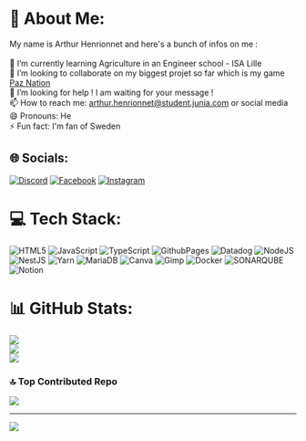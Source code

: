 # 💫 About Me:
My name is Arthur Henrionnet and here's a bunch of infos on me :<br><br>🌱 I’m currently learning Agriculture in an Engineer school - ISA Lille<br>👯 I’m looking to collaborate on my biggest projet so far which is my game [Paz Nation](https://paznation.fr)<br>🤔 I’m looking for help ! I am waiting for your message !<br>📫 How to reach me: arthur.henrionnet@student.junia.com or social media<br>😄 Pronouns: He<br>⚡ Fun fact: I'm fan of Sweden


## 🌐 Socials:
[![Discord](https://img.shields.io/badge/Discord-%237289DA.svg?logo=discord&logoColor=white)](https://discord.gg/k4XuJeVJDB) [![Facebook](https://img.shields.io/badge/Facebook-%231877F2.svg?logo=Facebook&logoColor=white)](https://facebook.com/ArthurHenrionnet) [![Instagram](https://img.shields.io/badge/Instagram-%23E4405F.svg?logo=Instagram&logoColor=white)](https://instagram.com/arthur_henriiiii) 

# 💻 Tech Stack:
![HTML5](https://img.shields.io/badge/html5-%23E34F26.svg?style=for-the-badge&logo=html5&logoColor=white) ![JavaScript](https://img.shields.io/badge/javascript-%23323330.svg?style=for-the-badge&logo=javascript&logoColor=%23F7DF1E) ![TypeScript](https://img.shields.io/badge/typescript-%23007ACC.svg?style=for-the-badge&logo=typescript&logoColor=white) ![GithubPages](https://img.shields.io/badge/github%20pages-121013?style=for-the-badge&logo=github&logoColor=white) ![Datadog](https://img.shields.io/badge/datadog-%23632CA6.svg?style=for-the-badge&logo=datadog&logoColor=white) ![NodeJS](https://img.shields.io/badge/node.js-6DA55F?style=for-the-badge&logo=node.js&logoColor=white) ![NestJS](https://img.shields.io/badge/nestjs-%23E0234E.svg?style=for-the-badge&logo=nestjs&logoColor=white) ![Yarn](https://img.shields.io/badge/yarn-%232C8EBB.svg?style=for-the-badge&logo=yarn&logoColor=white) ![MariaDB](https://img.shields.io/badge/MariaDB-003545?style=for-the-badge&logo=mariadb&logoColor=white) ![Canva](https://img.shields.io/badge/Canva-%2300C4CC.svg?style=for-the-badge&logo=Canva&logoColor=white) ![Gimp](https://img.shields.io/badge/Gimp-657D8B?style=for-the-badge&logo=gimp&logoColor=FFFFFF) ![Docker](https://img.shields.io/badge/docker-%230db7ed.svg?style=for-the-badge&logo=docker&logoColor=white) ![SONARQUBE](https://img.shields.io/badge/sonarqube-4E9BCD.svg?style=for-the-badge&logo=sonarqube&logoColor=white&color=%234E9BCD) ![Notion](https://img.shields.io/badge/Notion-%23000000.svg?style=for-the-badge&logo=notion&logoColor=white)
# 📊 GitHub Stats:
![](https://github-readme-stats.vercel.app/api?username=subcher&theme=algolia&hide_border=false&include_all_commits=true&count_private=true)<br/>
![](https://github-readme-streak-stats.herokuapp.com/?user=subcher&theme=algolia&hide_border=false)<br/>
![](https://github-readme-stats.vercel.app/api/top-langs/?username=subcher&theme=algolia&hide_border=false&include_all_commits=true&count_private=true&layout=compact)

### 🔝 Top Contributed Repo
![](https://github-contributor-stats.vercel.app/api?username=subcher&limit=5&theme=algolia&combine_all_yearly_contributions=true)

---
[![](https://visitcount.itsvg.in/api?id=subcher&icon=5&color=1)](https://visitcount.itsvg.in)

<!-- Proudly created with GPRM ( https://gprm.itsvg.in ) -->
